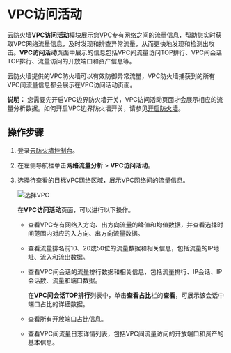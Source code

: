 # VPC访问活动

云防火墙**VPC访问活动**模块展示您VPC专有网络之间的流量信息，帮助您实时获取VPC网络流量信息，及时发现和排查异常流量，从而更快地发现和检测出攻击。**VPC访问活动**页面中展示的信息包括VPC间流量访问TOP排行、VPC间会话TOP排行、流量访问的开放端口和资产信息等。

云防火墙提供的VPC防火墙可以有效防御异常流量，VPC防火墙捕获到的所有VPC间流量信息都会展示在VPC访问活动页面。

**说明：** 您需要先开启VPC边界防火墙开关，VPC访问活动页面才会展示相应的流量分析数据。如何开启VPC边界防火墙开关，请参见[开启防火墙](/intl.zh-CN/快速入门/开启防火墙.md)。

## 操作步骤

1.  登录[云防火墙控制台](https://yundun.console.aliyun.com/?p=cfwnext)。

2.  在左侧导航栏单击**网络流量分析** \> **VPC访问活动**。

3.  选择待查看的目标VPC网络区域，展示VPC网络间的流量信息。

    ![选择VPC](https://static-aliyun-doc.oss-cn-hangzhou.aliyuncs.com/assets/img/zh-CN/0417068951/p77483.png)

    在**VPC访问活动**页面，可以进行以下操作。

    -   查看VPC专有网络入方向、出方向流量的峰值和均值数据，并查看选择时间范围内对应的入方向、出方向流量数据。
    -   查看流量排名前10、20或50位的流量数据和相关信息，包括流量的IP地址、流入和流出数据。
    -   查看VPC间会话的流量排行数据和相关信息，包括流量排行、IP会话、IP会话数、流量和端口数据。

        在**VPC间会话TOP排行**列表中，单击**查看占比**栏的**查看**，可展示该会话中端口占比的详细数据。

    -   查看所有开放端口占比信息。
    -   查看VPC间流量日志详情列表，包括VPC间流量访问的开放端口和资产的基本信息。


